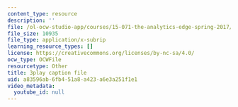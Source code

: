 ```yaml
---
content_type: resource
description: ''
file: /ol-ocw-studio-app/courses/15-071-the-analytics-edge-spring-2017/a83596ab6fb451a8a423a6e3a251f1e1_ozQJncmJYk.vtt
file_size: 10935
file_type: application/x-subrip
learning_resource_types: []
license: https://creativecommons.org/licenses/by-nc-sa/4.0/
ocw_type: OCWFile
resourcetype: Other
title: 3play caption file
uid: a83596ab-6fb4-51a8-a423-a6e3a251f1e1
video_metadata:
  youtube_id: null
---
```

